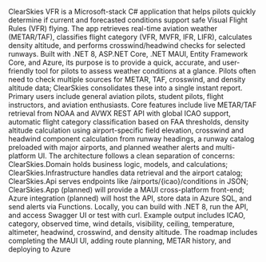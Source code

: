 ClearSkies VFR is a Microsoft-stack C# application that helps pilots quickly determine if current and forecasted conditions support safe Visual Flight Rules (VFR) flying. The app retrieves real-time aviation weather (METAR/TAF), classifies flight category (VFR, MVFR, IFR, LIFR), calculates density altitude, and performs crosswind/headwind checks for selected runways. Built with .NET 8, ASP.NET Core, .NET MAUI, Entity Framework Core, and Azure, its purpose is to provide a quick, accurate, and user-friendly tool for pilots to assess weather conditions at a glance. Pilots often need to check multiple sources for METAR, TAF, crosswind, and density altitude data; ClearSkies consolidates these into a single instant report. Primary users include general aviation pilots, student pilots, flight instructors, and aviation enthusiasts. Core features include live METAR/TAF retrieval from NOAA and AVWX REST API with global ICAO support, automatic flight category classification based on FAA thresholds, density altitude calculation using airport-specific field elevation, crosswind and headwind component calculation from runway headings, a runway catalog preloaded with major airports, and planned weather alerts and multi-platform UI. The architecture follows a clean separation of concerns: ClearSkies.Domain holds business logic, models, and calculations; ClearSkies.Infrastructure handles data retrieval and the airport catalog; ClearSkies.Api serves endpoints like /airports/{icao}/conditions in JSON; ClearSkies.App (planned) will provide a MAUI cross-platform front-end; Azure integration (planned) will host the API, store data in Azure SQL, and send alerts via Functions. Locally, you can build with .NET 8, run the API, and access Swagger UI or test with curl. Example output includes ICAO, category, observed time, wind details, visibility, ceiling, temperature, altimeter, headwind, crosswind, and density altitude. The roadmap includes completing the MAUI UI, adding route planning, METAR history, and deploying to Azure

